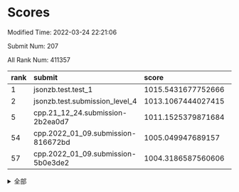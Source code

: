 # Scores

Modified Time: 2022-03-24 22:21:06

Submit Num: 207

All Rank Num: 411357

| rank |               submit               |       score        |       sigma        | pk_num |
| :--- | :--------------------------------- | :----------------- | :----------------- | :----- |
| 1    | jsonzb.test.test_1                 | 1015.5431677752666 | 0.8588319866451297 | 7951   |
| 2    | jsonzb.test.submission_level_4     | 1013.1067444027415 | 0.8145720924474084 | 7948   |
| 5    | cpp.21_12_24.submission-2b2ea0d7   | 1011.1525379871684 | 0.7606093293534097 | 7946   |
| 54   | cpp.2022_01_09.submission-816672bd | 1005.049947689157  | 0.7217286542633254 | 7947   |
| 57   | cpp.2022_01_09.submission-5b0e3de2 | 1004.3186587560606 | 0.7151301975676408 | 7950   |


<details>
<summary>全部</summary>

| rank |                 submit                 |       score        |       sigma        | pk_num |
| :--- | :------------------------------------- | :----------------- | :----------------- | :----- |
| 1    | jsonzb.test.test_1                     | 1015.5431677752666 | 0.8588319866451297 | 7951   |
| 2    | jsonzb.test.submission_level_4         | 1013.1067444027415 | 0.8145720924474084 | 7948   |
| 3    | gobigger.level_3.submission_level_3_30 | 1011.877167686288  | 0.7804798927124472 | 7949   |
| 4    | gobigger.level_3.submission_level_3_9  | 1011.7852625825662 | 0.7721467120046736 | 7947   |
| 5    | cpp.21_12_24.submission-2b2ea0d7       | 1011.1525379871684 | 0.7606093293534097 | 7946   |
| 6    | gobigger.level_3.submission_level_3_11 | 1011.0452427304626 | 0.7663767273137747 | 7945   |
| 7    | gobigger.level_3.submission_level_3_49 | 1010.9180075836729 | 0.7630883904779742 | 7951   |
| 8    | gobigger.level_3.submission_level_3_23 | 1010.7265381015751 | 0.7597194124886417 | 7952   |
| 9    | gobigger.level_3.submission_level_3_27 | 1010.7027658219575 | 0.7910285820070952 | 7947   |
| 10   | gobigger.level_3.submission_level_3_34 | 1010.6748708364072 | 0.7572485804509085 | 7952   |
| 11   | gobigger.level_3.submission_level_3_18 | 1010.5664221251747 | 0.7795623032781417 | 7950   |
| 12   | gobigger.level_3.submission_level_3_13 | 1010.49249269316   | 0.7833209024226915 | 7952   |
| 13   | gobigger.level_3.submission_level_3_40 | 1010.385433940525  | 0.764711833900797  | 7952   |
| 14   | gobigger.level_3.submission_level_3_22 | 1010.3216769793245 | 0.7574739012146702 | 7947   |
| 15   | gobigger.level_3.submission_level_3_19 | 1010.2611139165454 | 0.7642730032406699 | 7949   |
| 16   | gobigger.level_3.submission_level_3_33 | 1010.2553324535787 | 0.7565240915465758 | 7946   |
| 17   | gobigger.level_3.submission_level_3_26 | 1010.2446754902259 | 0.7788972392740622 | 7946   |
| 18   | gobigger.level_3.submission_level_3_39 | 1010.2308657489381 | 0.7708204020730484 | 7949   |
| 19   | gobigger.level_3.submission_level_3_20 | 1010.2209354779445 | 0.7575341794451932 | 7944   |
| 20   | gobigger.level_3.submission_level_3_45 | 1010.21338465852   | 0.7579184869491481 | 7947   |
| 21   | gobigger.level_3.submission_level_3_21 | 1010.1800455140717 | 0.7778750842632282 | 7951   |
| 22   | gobigger.level_3.submission_level_3_25 | 1010.1627393419071 | 0.7614047084972364 | 7954   |
| 23   | gobigger.level_3.submission_level_3_5  | 1010.1125444329598 | 0.7559120101039737 | 7950   |
| 24   | gobigger.level_3.submission_level_3_10 | 1010.0886676906752 | 0.7494607688893045 | 7943   |
| 25   | gobigger.level_3.submission_level_3_2  | 1010.062748797452  | 0.7756520999677988 | 7949   |
| 26   | gobigger.level_3.submission_level_3_36 | 1010.0376910039327 | 0.7794528524874277 | 7950   |
| 27   | gobigger.level_3.submission_level_3_7  | 1010.0346360394784 | 0.7620293199965712 | 7953   |
| 28   | gobigger.level_3.submission_level_3_24 | 1010.0044951238854 | 0.759007799573126  | 7952   |
| 29   | gobigger.level_3.submission_level_3_28 | 1009.991909111939  | 0.7495260646176033 | 7948   |
| 30   | gobigger.level_3.submission_level_3_42 | 1009.9625084643443 | 0.7548029520358839 | 7948   |
| 31   | gobigger.level_3.submission_level_3_32 | 1009.9057440112282 | 0.7633528112226866 | 7951   |
| 32   | gobigger.level_3.submission_level_3_6  | 1009.8921611704956 | 0.7344573770723594 | 7946   |
| 33   | gobigger.level_3.submission_level_3_44 | 1009.7687738146582 | 0.7730008518065391 | 7950   |
| 34   | gobigger.level_3.submission_level_3_15 | 1009.726676912623  | 0.7635411645516185 | 7951   |
| 35   | gobigger.level_3.submission_level_3_0  | 1009.5792089243874 | 0.7613630493471033 | 7951   |
| 36   | gobigger.level_3.submission_level_3_46 | 1009.5625020284051 | 0.7640973072925353 | 7955   |
| 37   | gobigger.level_3.submission_level_3_1  | 1009.5437086802093 | 0.7832191011814396 | 7945   |
| 38   | gobigger.level_3.submission_level_3_29 | 1009.4852402699356 | 0.7453815691824011 | 7948   |
| 39   | gobigger.level_3.submission_level_3_8  | 1009.3412450260936 | 0.7538465317279464 | 7948   |
| 40   | gobigger.level_3.submission_level_3_43 | 1009.3097895687351 | 0.7425357343447045 | 7948   |
| 41   | gobigger.level_3.submission_level_3_48 | 1009.1982062814942 | 0.7652749366245915 | 7946   |
| 42   | gobigger.level_3.submission_level_3_3  | 1009.1888919431454 | 0.7445359071808718 | 7949   |
| 43   | gobigger.level_3.submission_level_3_47 | 1009.1111654314243 | 0.736305144444678  | 7950   |
| 44   | gobigger.level_3.submission_level_3_16 | 1009.1036653239032 | 0.7415060752368042 | 7949   |
| 45   | gobigger.level_3.submission_level_3_38 | 1009.0586817776501 | 0.7478170449803978 | 7947   |
| 46   | gobigger.level_3.submission_level_3_41 | 1009.0417121178128 | 0.7448193248556132 | 7952   |
| 47   | gobigger.level_3.submission_level_3_14 | 1009.0302965000931 | 0.7585187269871546 | 7950   |
| 48   | gobigger.level_3.submission_level_3_37 | 1008.9901940936118 | 0.7489102993640904 | 7951   |
| 49   | gobigger.level_3.submission_level_3_35 | 1008.8596510044447 | 0.758115337586524  | 7952   |
| 50   | gobigger.level_3.submission_level_3_4  | 1008.8552959393082 | 0.7652780485113377 | 7946   |
| 51   | gobigger.level_3.submission_level_3_31 | 1008.8102178323367 | 0.7398985361695541 | 7949   |
| 52   | gobigger.level_3.submission_level_3_12 | 1008.3926637777786 | 0.7290979484359099 | 7955   |
| 53   | gobigger.level_3.submission_level_3_17 | 1008.2124024261645 | 0.7443255907136329 | 7949   |
| 54   | cpp.2022_01_09.submission-816672bd     | 1005.049947689157  | 0.7217286542633254 | 7947   |
| 55   | gobigger.level_1.submission_level_1_19 | 1004.602880758702  | 0.7213624652671443 | 7941   |
| 56   | gobigger.level_1.submission_level_1_14 | 1004.4058763239369 | 0.7127485849519258 | 7951   |
| 57   | cpp.2022_01_09.submission-5b0e3de2     | 1004.3186587560606 | 0.7151301975676408 | 7950   |
| 58   | gobigger.level_1.submission_level_1_2  | 1004.2654823545647 | 0.7101815681814294 | 7947   |
| 59   | gobigger.level_1.submission_level_1_35 | 1004.2571254830672 | 0.722568996549996  | 7951   |
| 60   | gobigger.level_1.submission_level_1_13 | 1004.1457830024615 | 0.7186097640827281 | 7950   |
| 61   | gobigger.level_1.submission_level_1_12 | 1004.1446043347947 | 0.7318744202581341 | 7953   |
| 62   | gobigger.level_1.submission_level_1_22 | 1004.0936908557259 | 0.7208744616504157 | 7951   |
| 63   | gobigger.level_1.submission_level_1_32 | 1004.0532339535906 | 0.7200686057402186 | 7942   |
| 64   | gobigger.level_1.submission_level_1_36 | 1004.0163407576426 | 0.7101062010643177 | 7948   |
| 65   | gobigger.level_1.submission_level_1_17 | 1003.9853136693519 | 0.7127721560613418 | 7943   |
| 66   | gobigger.level_1.submission_level_1_37 | 1003.9712186424122 | 0.709351488878687  | 7949   |
| 67   | gobigger.level_1.submission_level_1_41 | 1003.8936395246814 | 0.7104506081616114 | 7948   |
| 68   | gobigger.level_1.submission_level_1_9  | 1003.830805481442  | 0.7188486869361215 | 7950   |
| 69   | gobigger.level_1.submission_level_1_49 | 1003.7770346011695 | 0.7106260733262745 | 7947   |
| 70   | gobigger.level_1.submission_level_1_23 | 1003.6846497742282 | 0.7301627792696687 | 7951   |
| 71   | gobigger.level_1.submission_level_1_8  | 1003.554838147617  | 0.7050666174461053 | 7949   |
| 72   | gobigger.level_1.submission_level_1_47 | 1003.5032982536907 | 0.7087670626752773 | 7950   |
| 73   | gobigger.level_1.submission_level_1_38 | 1003.5011477613042 | 0.709712127896028  | 7947   |
| 74   | gobigger.level_1.submission_level_1_1  | 1003.4945107147569 | 0.693713333407433  | 7952   |
| 75   | gobigger.level_1.submission_level_1_6  | 1003.4831376988557 | 0.7130377883604749 | 7948   |
| 76   | gobigger.level_1.submission_level_1_40 | 1003.4823271555279 | 0.7081307715538406 | 7947   |
| 77   | gobigger.level_1.submission_level_1_44 | 1003.4157439275899 | 0.7156724499640259 | 7952   |
| 78   | gobigger.level_1.submission_level_1_46 | 1003.4113248334594 | 0.7036921377779922 | 7950   |
| 79   | gobigger.level_1.submission_level_1_27 | 1003.4043037907204 | 0.7118029725090568 | 7947   |
| 80   | gobigger.level_1.submission_level_1_3  | 1003.3816165494944 | 0.7239421035516663 | 7953   |
| 81   | gobigger.level_1.submission_level_1_34 | 1003.3349218883969 | 0.720545336907026  | 7956   |
| 82   | gobigger.level_1.submission_level_1_0  | 1003.3322762182896 | 0.7126911186247584 | 7948   |
| 83   | gobigger.level_1.submission_level_1_4  | 1003.2631992757097 | 0.7168765144370988 | 7946   |
| 84   | gobigger.level_1.submission_level_1_45 | 1003.2297990814513 | 0.7212448926385034 | 7951   |
| 85   | gobigger.level_1.submission_level_1_30 | 1003.189030743122  | 0.7229973154779112 | 7954   |
| 86   | gobigger.level_1.submission_level_1_21 | 1003.1881029045096 | 0.7081757804269494 | 7952   |
| 87   | gobigger.level_1.submission_level_1_39 | 1003.1679746899058 | 0.7194349765666928 | 7947   |
| 88   | gobigger.level_1.submission_level_1_26 | 1003.0247044841437 | 0.7283654700070598 | 7952   |
| 89   | gobigger.level_1.submission_level_1_33 | 1002.9475774359945 | 0.714722352076916  | 7947   |
| 90   | gobigger.level_1.submission_level_1_48 | 1002.9135207166099 | 0.7152220079054263 | 7950   |
| 91   | gobigger.level_1.submission_level_1_11 | 1002.8914371007843 | 0.7222924229397709 | 7945   |
| 92   | gobigger.level_1.submission_level_1_42 | 1002.8493581776784 | 0.7113879478660162 | 7948   |
| 93   | gobigger.level_1.submission_level_1_16 | 1002.7804990667514 | 0.7089301986873343 | 7946   |
| 94   | gobigger.level_1.submission_level_1_25 | 1002.7468513383889 | 0.7070188870672856 | 7949   |
| 95   | gobigger.level_1.submission_level_1_5  | 1002.6736574168829 | 0.7242715113548317 | 7950   |
| 96   | gobigger.level_1.submission_level_1_43 | 1002.6323582784872 | 0.7149326249780172 | 7947   |
| 97   | gobigger.level_1.submission_level_1_29 | 1002.5750810877689 | 0.7050061894935422 | 7953   |
| 98   | gobigger.level_1.submission_level_1_15 | 1002.5556407814979 | 0.7170122198622165 | 7947   |
| 99   | gobigger.level_1.submission_level_1_31 | 1002.4898568826919 | 0.7084770080651375 | 7943   |
| 100  | gobigger.level_1.submission_level_1_24 | 1002.4862953634296 | 0.6938257551189747 | 7947   |
| 101  | gobigger.level_1.submission_level_1_20 | 1002.472106242366  | 0.7172668887580769 | 7952   |
| 102  | gobigger.level_1.submission_level_1_10 | 1002.4532697857766 | 0.7093177575137413 | 7946   |
| 103  | gobigger.level_1.submission_level_1_28 | 1002.4388020601979 | 0.7120022489022956 | 7945   |
| 104  | gobigger.level_1.submission_level_1_7  | 1002.0796273635762 | 0.7056114880938752 | 7950   |
| 105  | gobigger.level_1.submission_level_1_18 | 1001.666468391937  | 0.7105103376846528 | 7945   |
| 106  | gobigger.random.submission_random_45   | 997.307395879726   | 0.6967595470196823 | 7950   |
| 107  | gobigger.random.submission_random_19   | 997.231952839313   | 0.7093717811463357 | 7948   |
| 108  | gobigger.random.submission_random_8    | 997.2112965392234  | 0.6998194956158733 | 7952   |
| 109  | gobigger.random.submission_random_31   | 997.1840795703516  | 0.7111153332529843 | 7946   |
| 110  | gobigger.random.submission_random_49   | 997.1109603792659  | 0.7077290994887403 | 7949   |
| 111  | gobigger.random.submission_random_12   | 996.9678691434559  | 0.7059007714040936 | 7949   |
| 112  | gobigger.random.submission_random_15   | 996.8837031428085  | 0.697355086504615  | 7948   |
| 113  | gobigger.random.submission_random_7    | 996.6607094286626  | 0.7124816527342303 | 7953   |
| 114  | gobigger.random.submission_random_39   | 996.6593019737716  | 0.7065175658344731 | 7951   |
| 115  | gobigger.random.submission_random_43   | 996.6138643093453  | 0.7042281126775624 | 7949   |
| 116  | gobigger.random.submission_random_24   | 996.5888945843024  | 0.6991180501388419 | 7954   |
| 117  | gobigger.random.submission_random_13   | 996.5820038355591  | 0.7238830471533434 | 7950   |
| 118  | gobigger.random.submission_random_23   | 996.4740490122547  | 0.7008209250052395 | 7950   |
| 119  | gobigger.random.submission_random_4    | 996.4589997517681  | 0.7199272110502243 | 7948   |
| 120  | gobigger.random.submission_random_2    | 996.4569376303774  | 0.7036683463005226 | 7946   |
| 121  | gobigger.random.submission_random_35   | 996.3865545475329  | 0.7155824319874912 | 7951   |
| 122  | gobigger.random.submission_random_9    | 996.2771853992735  | 0.7090934729665044 | 7951   |
| 123  | gobigger.random.submission_random_40   | 996.2501867640492  | 0.7128708828017027 | 7945   |
| 124  | gobigger.random.submission_random_41   | 996.2013074911096  | 0.7114371026787348 | 7944   |
| 125  | gobigger.random.submission_random_48   | 996.1911042473531  | 0.7011833045988356 | 7946   |
| 126  | gobigger.random.submission_random_5    | 996.0541305871617  | 0.71767809085205   | 7949   |
| 127  | gobigger.random.submission_random_17   | 996.0525073811529  | 0.7095899494050222 | 7950   |
| 128  | gobigger.random.submission_random_47   | 996.0318286528959  | 0.7066115947365731 | 7951   |
| 129  | gobigger.random.submission_random_29   | 996.0288096335489  | 0.7124071888661557 | 7951   |
| 130  | gobigger.random.submission_random_6    | 996.0170189062409  | 0.7119298968605814 | 7946   |
| 131  | gobigger.random.submission_random_30   | 995.9973148534779  | 0.7050444409852413 | 7949   |
| 132  | gobigger.random.submission_random_11   | 995.9868278183263  | 0.7052904479155876 | 7951   |
| 133  | gobigger.random.submission_random_28   | 995.9492049089957  | 0.7184137773051402 | 7952   |
| 134  | gobigger.random.submission_random_37   | 995.9394630266456  | 0.710105293336185  | 7947   |
| 135  | gobigger.random.submission_random_36   | 995.8396340722499  | 0.7000610784684504 | 7950   |
| 136  | gobigger.random.submission_random_34   | 995.8173203020115  | 0.7095802260821217 | 7949   |
| 137  | gobigger.random.submission_random_18   | 995.8080877950825  | 0.7179550608186395 | 7949   |
| 138  | gobigger.random.submission_random_27   | 995.7945654477346  | 0.713077752020399  | 7950   |
| 139  | gobigger.random.submission_random_20   | 995.7453683946728  | 0.7147932458525492 | 7946   |
| 140  | gobigger.random.submission_random_14   | 995.7425163861063  | 0.7245615628102484 | 7948   |
| 141  | gobigger.random.submission_random_0    | 995.6818225356227  | 0.7089406247972994 | 7948   |
| 142  | gobigger.random.submission_random_32   | 995.6228841758608  | 0.7103829114415393 | 7951   |
| 143  | gobigger.random.submission_random_46   | 995.5986613964392  | 0.7133101542081091 | 7949   |
| 144  | gobigger.random.submission_random_33   | 995.5466562998225  | 0.7161284799475981 | 7951   |
| 145  | gobigger.random.submission_random_10   | 995.4507410471897  | 0.7173213681090942 | 7948   |
| 146  | gobigger.random.submission_random_26   | 995.4215259135067  | 0.7025884830210297 | 7945   |
| 147  | gobigger.random.submission_random_21   | 995.4048638675866  | 0.7126579227305997 | 7952   |
| 148  | gobigger.random.submission_random_16   | 995.3863404765124  | 0.7002187372294582 | 7953   |
| 149  | gobigger.random.submission_random_44   | 995.357118129253   | 0.7140028356923992 | 7952   |
| 150  | gobigger.random.submission_random_22   | 995.2155042903586  | 0.7233298422104176 | 7944   |
| 151  | gobigger.random.submission_random_42   | 995.177352989407   | 0.7168097104851674 | 7951   |
| 152  | gobigger.random.submission_random_25   | 995.0685033810689  | 0.7055210964508075 | 7952   |
| 153  | gobigger.random.submission_random_1    | 995.0370296112984  | 0.7210815680630449 | 7946   |
| 154  | gobigger.level_2.submission_level_2_21 | 994.9801507276946  | 0.7244049815114799 | 7951   |
| 155  | gobigger.random.submission_random_3    | 994.788340730549   | 0.7151681569708594 | 7949   |
| 156  | gobigger.random.submission_random_38   | 994.6679380392894  | 0.7126541179621936 | 7950   |
| 157  | gobigger.level_2.submission_level_2_35 | 993.8687409001091  | 0.7356235867682355 | 7945   |
| 158  | gobigger.level_2.submission_level_2_9  | 993.62653372421    | 0.7365547744511889 | 7949   |
| 159  | gobigger.level_2.submission_level_2_44 | 993.6096088829411  | 0.740274679080202  | 7950   |
| 160  | gobigger.level_2.submission_level_2_30 | 993.4991034520007  | 0.7305184873215463 | 7946   |
| 161  | gobigger.level_2.submission_level_2_34 | 993.4194312362839  | 0.7395525312527719 | 7949   |
| 162  | gobigger.level_2.submission_level_2_43 | 993.4005922479321  | 0.7363825176918556 | 7948   |
| 163  | gobigger.level_2.submission_level_2_10 | 993.3045279595938  | 0.72921991358876   | 7947   |
| 164  | gobigger.level_2.submission_level_2_19 | 993.1664713499434  | 0.7603817244909257 | 7951   |
| 165  | gobigger.level_2.submission_level_2_6  | 993.0828306765628  | 0.7345753904729816 | 7949   |
| 166  | gobigger.level_2.submission_level_2_24 | 993.0657888482876  | 0.7327365215136834 | 7950   |
| 167  | gobigger.level_2.submission_level_2_29 | 992.9643722874812  | 0.7477213277062824 | 7953   |
| 168  | gobigger.level_2.submission_level_2_48 | 992.955319478164   | 0.7315875923222411 | 7949   |
| 169  | gobigger.level_2.submission_level_2_13 | 992.884649083813   | 0.7352308400618832 | 7947   |
| 170  | gobigger.level_2.submission_level_2_39 | 992.8180593383169  | 0.7573777308417228 | 7952   |
| 171  | gobigger.level_2.submission_level_2_5  | 992.6287361782089  | 0.7434378965221665 | 7944   |
| 172  | gobigger.level_2.submission_level_2_2  | 992.6005867225856  | 0.7449398109084526 | 7948   |
| 173  | gobigger.level_2.submission_level_2_8  | 992.5385416603608  | 0.7542111459277002 | 7950   |
| 174  | gobigger.level_2.submission_level_2_49 | 992.4874460600248  | 0.7424263037251083 | 7948   |
| 175  | gobigger.level_2.submission_level_2_28 | 992.4871985250967  | 0.7382349132251886 | 7950   |
| 176  | gobigger.level_2.submission_level_2_1  | 992.4590986066062  | 0.7339247470932132 | 7954   |
| 177  | gobigger.level_2.submission_level_2_23 | 992.4046214241172  | 0.7459121266348399 | 7947   |
| 178  | gobigger.level_2.submission_level_2_22 | 992.3592921476828  | 0.7671428694854868 | 7952   |
| 179  | gobigger.level_2.submission_level_2_14 | 992.3406072546675  | 0.7420282734253056 | 7947   |
| 180  | gobigger.level_2.submission_level_2_20 | 992.3159333854958  | 0.748903701007551  | 7944   |
| 181  | gobigger.level_2.submission_level_2_16 | 992.3051575165852  | 0.7443818145752463 | 7952   |
| 182  | gobigger.level_2.submission_level_2_27 | 992.3023453187274  | 0.7420682846972337 | 7949   |
| 183  | gobigger.level_2.submission_level_2_42 | 992.1908533583952  | 0.7422286608428491 | 7951   |
| 184  | gobigger.level_2.submission_level_2_32 | 992.1102992207223  | 0.7400594233942099 | 7946   |
| 185  | gobigger.level_2.submission_level_2_40 | 992.0539944859073  | 0.7528596449847593 | 7951   |
| 186  | gobigger.level_2.submission_level_2_33 | 992.029851805611   | 0.7432672658117137 | 7949   |
| 187  | gobigger.level_2.submission_level_2_15 | 992.0117565433022  | 0.7212446879156773 | 7942   |
| 188  | gobigger.level_2.submission_level_2_18 | 991.8837208497137  | 0.7485955158086802 | 7952   |
| 189  | gobigger.level_2.submission_level_2_38 | 991.8000258177259  | 0.7336060341521355 | 7946   |
| 190  | gobigger.level_2.submission_level_2_47 | 991.6749177145358  | 0.731155483159625  | 7949   |
| 191  | gobigger.level_2.submission_level_2_31 | 991.5974749643049  | 0.7562013664692745 | 7947   |
| 192  | gobigger.level_2.submission_level_2_46 | 991.5137538688318  | 0.747603751256276  | 7953   |
| 193  | gobigger.level_2.submission_level_2_45 | 991.3482631164537  | 0.7501965879462823 | 7950   |
| 194  | gobigger.level_2.submission_level_2_3  | 991.2597211650541  | 0.741000757674424  | 7946   |
| 195  | gobigger.level_2.submission_level_2_4  | 991.2113532344715  | 0.7414284146396021 | 7944   |
| 196  | gobigger.level_2.submission_level_2_0  | 991.0953741294244  | 0.7728949689372195 | 7948   |
| 197  | gobigger.level_2.submission_level_2_17 | 990.9952218814396  | 0.7644615163061225 | 7952   |
| 198  | gobigger.level_2.submission_level_2_26 | 990.9911741183778  | 0.75861364087302   | 7950   |
| 199  | gobigger.level_2.submission_level_2_11 | 990.7486560083973  | 0.7523060785679792 | 7942   |
| 200  | gobigger.level_2.submission_level_2_7  | 990.7303254530538  | 0.7743637605749748 | 7950   |
| 201  | gobigger.level_2.submission_level_2_25 | 990.6878421996872  | 0.7713477639023788 | 7952   |
| 202  | gobigger.level_2.submission_level_2_37 | 990.3857670717614  | 0.7558239230285038 | 7952   |
| 203  | gobigger.level_2.submission_level_2_12 | 990.235995536273   | 0.7618203660834098 | 7950   |
| 204  | gobigger.level_2.submission_level_2_41 | 990.1542391143564  | 0.7690159377978145 | 7945   |
| 205  | gobigger.level_2.submission_level_2_36 | 988.7499197827985  | 0.7862005564389769 | 7947   |
| 206  | gobigger.none.submission_none_0        | 979.7686449352025  | 1.283117270302804  | 7957   |
| 207  | gobigger.none.submission_none_1        | 976.1900799366601  | 1.4607578769846197 | 7944   |

</details>